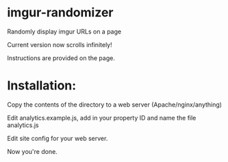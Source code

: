 imgur-randomizer
================

Randomly display imgur URLs on a page

Current version now scrolls infinitely!

Instructions are provided on the page.

Installation:
=============

Copy the contents of the directory to a web server (Apache/nginx/anything)

Edit analytics.example.js, add in your property ID and name the file analytics.js

Edit site config for your web server.

Now you're done.